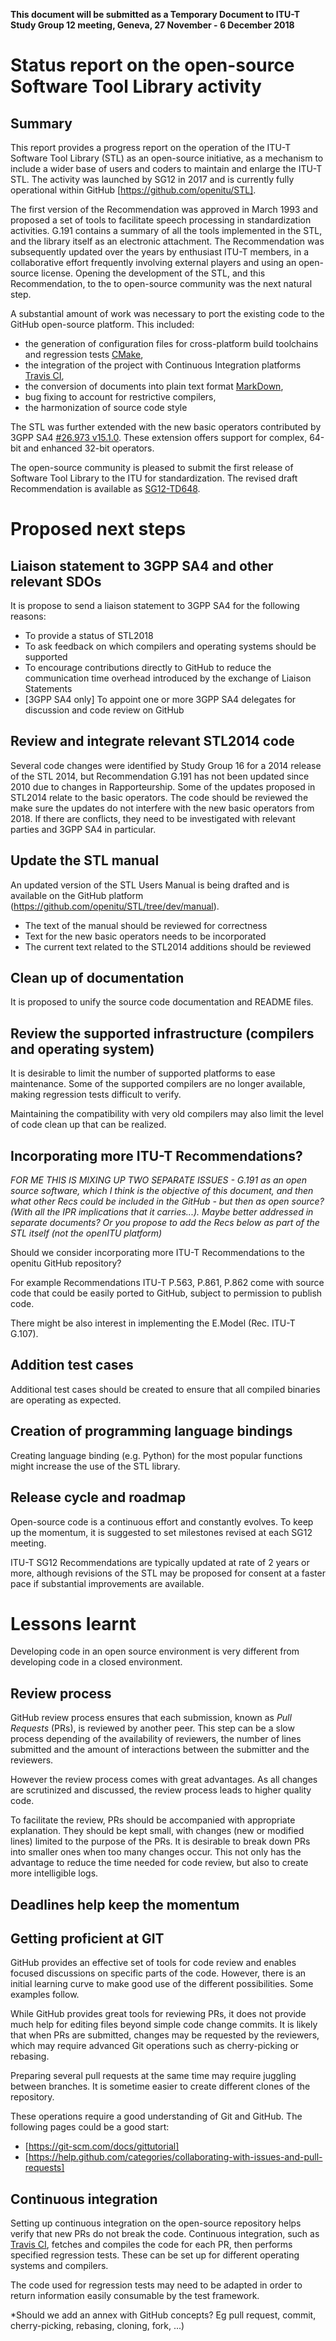 **This document will be submitted as a Temporary Document to ITU-T Study Group 12 meeting, Geneva, 27 November - 6 December 2018​**

# Status report on the open-source Software Tool Library activity

## Summary

This report provides a progress report on the operation of the ITU-T Software Tool Library (STL) as an open-source initiative, as a mechanism to include a wider base of users and coders to maintain and enlarge the ITU-T STL.
The activity was launched by SG12 in 2017 and is currently fully operational within GitHub [https://github.com/openitu/STL].

The first version of the Recommendation was approved in March 1993 and proposed a set of tools to facilitate speech processing in standardization activities. 
G.191 contains a summary of all the tools implemented in the STL, and the library itself as an electronic attachment.
The Recommendation was subsequently updated over the years by enthusiast ITU-T members, in a collaborative effort frequently involving external players and using an open-source license.
Opening the development of the STL, and this Recommendation, to the to open-source community was the next natural step.

A substantial amount of work was necessary to port the existing code to the GitHub open-source platform.
This included: 

- the generation of configuration files for cross-platform build toolchains and regression tests [CMake](https://cmake.org/), 
- the integration of the project with Continuous Integration platforms [Travis CI](https://travis-ci.org), 
- the conversion of documents into plain text format [MarkDown](https://daringfireball.net/projects/markdown),
- bug fixing to account for restrictive compilers,
- the harmonization of source code style

The STL was further extended with the new basic operators contributed by 3GPP SA4 [#26.973 v15.1.0](https://portal.3gpp.org/desktopmodules/Specifications/SpecificationDetails.aspx?specificationId=3326).
These extension offers support for complex, 64-bit and enhanced 32-bit operators.

The open-source community is pleased to submit the first release of Software Tool Library to the ITU for standardization. 
The revised draft Recommendation is available as [SG12-TD648](https://www.itu.int/md/T17-SG12-181127-TD-GEN-0648/en).

# Proposed next steps

## Liaison statement to 3GPP SA4 and other relevant SDOs

It is propose to send a liaison statement to 3GPP SA4 for the following reasons:

- To provide a status of STL2018
- To ask feedback on which compilers and operating systems should be supported 
- To encourage contributions directly to GitHub to reduce the communication time overhead introduced by the exchange of Liaison Statements
- [3GPP SA4 only] To appoint one or more 3GPP SA4 delegates for discussion and code review on GitHub

## Review and integrate relevant STL2014 code

Several code changes were identified by Study Group 16 for a 2014 release of the STL 2014, but Recommendation G.191 has not been updated since 2010 due to changes in Rapporteurship.
Some of the updates proposed in STL2014 relate to the basic operators.
The code should be reviewed the make sure the updates do not interfere with the new basic operators from 2018.
If there are conflicts, they need to be investigated with relevant parties and 3GPP SA4 in particular.

## Update the STL manual

An updated version of the STL Users Manual is being drafted and is available on the GitHub platform (https://github.com/openitu/STL/tree/dev/manual).
- The text of the manual should be reviewed for correctness
- Text for the new basic operators needs to be incorporated 
- The current text related to the STL2014 additions should be reviewed

## Clean up of documentation

It is proposed to unify the source code documentation and README files.

## Review the supported infrastructure (compilers and operating system)

It is desirable to limit the number of supported platforms to ease maintenance.
Some of the supported compilers are no longer available, making regression tests difficult to verify.

Maintaining the compatibility with very old compilers may also limit the level of code clean up that can be realized.

## Incorporating more ITU-T Recommendations?
*FOR ME THIS IS MIXING UP TWO SEPARATE ISSUES - G.191 as an open source software, which I think is the objective of this document, and then what other Recs could be included in the GitHub - but then as open source? (With all the IPR implications that it carries...). Maybe better addressed in separate documents? Or you propose to add the Recs below as part of the STL itself (not the openITU platform)*

Should we consider incorporating more ITU-T Recommendations to the openitu GitHub repository?

For example Recommendations ITU-T P.563, P.861, P.862 come with source code that could be easily ported to GitHub, subject to permission to publish code.

There might be also interest in implementing the E.Model (Rec. ITU-T G.107).

## Addition test cases

Additional test cases should be created to ensure that all compiled binaries are operating as expected.

## Creation of programming language bindings

Creating language binding (e.g. Python) for the most popular functions might increase the use of the STL library.

## Release cycle and roadmap

Open-source code is a continuous effort and constantly evolves.
To keep up the momentum, it is suggested to set milestones revised at each SG12 meeting.

ITU-T SG12 Recommendations are typically updated at rate of 2 years or more, although revisions of the STL may be proposed for consent at a faster pace if substantial improvements are available.

# Lessons learnt

Developing code in an open source environment is very different from developing code in a closed environment.

## Review process

GitHub review process ensures that each submission, known as *Pull Requests* (PRs), is reviewed by another peer.
This step can be a slow process depending of the availability of reviewers, the number of lines submitted and the amount of interactions between the submitter and the reviewers.

However the review process comes with great advantages. 
As all changes are scrutinized and discussed, the review process leads to higher quality code.

To facilitate the review, PRs should be accompanied with appropriate explanation.
They should be kept small, with changes (new or modified lines) limited to the purpose of the PRs.
It is desirable to break down PRs into smaller ones when too many changes occur.
This not only has the advantage to reduce the time needed for code review, but also to create more intelligible logs.

## Deadlines help keep the momentum

## Getting proficient at GIT

GitHub provides an effective set of tools for code review and enables focused discussions on specific parts of the code. 
However, there is an initial learning curve to make good use of the different possibilities.
Some examples follow.

While GitHub provides great tools for reviewing PRs, it does not provide much help for editing files beyond simple code change commits.
It is likely that when PRs are submitted, changes may be requested by the reviewers, which may require advanced Git operations such as cherry-picking or rebasing.

Preparing several pull requests at the same time may require juggling between branches. 
It is sometime easier to create different clones of the repository.

These operations require a good understanding of Git and GitHub.
The following pages could be a good start:
- [https://git-scm.com/docs/gittutorial]
- [https://help.github.com/categories/collaborating-with-issues-and-pull-requests]

## Continuous integration

Setting up continuous integration on the open-source repository helps verify that new PRs do not break the code.
Continuous integration, such as [Travis CI](https://travis-ci.org), fetches and compiles the code for each PR, then performs specified regression tests.
These can be set up for different operating systems and compilers.

The code used for regression tests may need to be adapted in order to return information easily consumable by the test framework.

*Should we add an annex with GitHub concepts? Eg pull request, commit, cherry-picking, rebasing, cloning, fork, ...)
